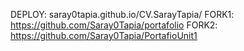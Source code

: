 DEPLOY: saray0tapia.github.io/CV.SarayTapia/
FORK1: https://github.com/Saray0Tapia/portafolio
FORK2: https://github.com/Saray0Tapia/PortafioUnit1

